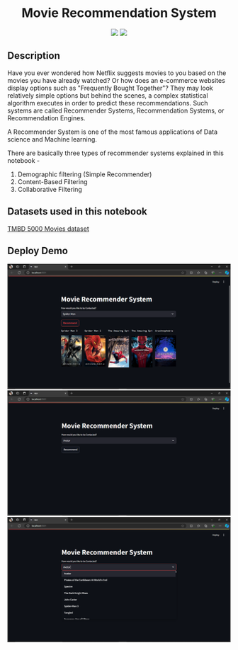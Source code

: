 <h1 align="center">Movie Recommendation System</h1>


<p align="center">
  
<img src="https://badges.frapsoft.com/os/v1/open-source.svg?v=103" >
<img src="https://img.shields.io/badge/Made%20by-Hemant-blue" >
</p>


## Description

Have you ever wondered how Netflix suggests movies to you based on the movies you have already watched? Or how does an e-commerce websites display options such as "Frequently Bought Together"? They may look relatively simple options but behind the scenes, a complex statistical algorithm executes in order to predict these recommendations. Such systems are called Recommender Systems, Recommendation Systems, or Recommendation Engines. 

A Recommender System is one of the most famous applications of Data science and Machine learning.


There are basically three types of recommender systems explained in this notebook -
1. Demographic filtering (Simple Recommender)
2. Content-Based Filtering
3. Collaborative Filtering

## Datasets used in this notebook
[TMBD 5000 Movies dataset](https://www.kaggle.com/tmdb/tmdb-movie-metadata "TMBD 5000 Movies dataset")

## Deploy Demo

![Alt text](https://github.com/Hemant-1Kumar/Movie-Recommender-System/blob/dab3165336e23598d9b91882249c58e70c6c3d67/Screenshot%20(116).png)
![Alt text](https://github.com/Hemant-1Kumar/Movie-Recommender-System/blob/83910d263f82061bcf2674593c60585564108f39/Screenshot%20(118).png)
![Alt text](https://github.com/Hemant-1Kumar/Movie-Recommender-System/blob/83910d263f82061bcf2674593c60585564108f39/Screenshot%20(119).png)

